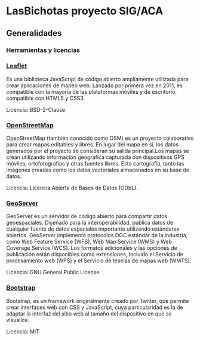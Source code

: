 # LasBichotas proyecto SIG/ACA

## Generalidades 

### Herramientas y licencias 

### [Leaflet](https://leafletjs.com/)
Es una biblioteca JavaScript de código abierto ampliamente utilizada para crear aplicaciones de mapeo web. Lanzado por primera vez en 2011, es compatible con la mayoría de las plataformas móviles y de escritorio, compatible con HTML5 y CSS3.

Licencia: BSD-2-Clause

### [OpenStreetMap](https://www.openstreetmap.org/)
OpenStreetMap (también conocido como OSM) es un proyecto colaborativo para crear mapas editables y libres. En lugar del mapa en sí, los datos generados por el proyecto se consideran su salida principal.Los mapas se crean utilizando información geográfica capturada con dispositivos GPS móviles, ortofotografías y otras fuentes libres. Esta cartografía, tanto las imágenes creadas como los datos vectoriales almacenados en su base de datos.

Licencia: Licencia Abierta de Bases de Datos (ODbL).

### [GeoServer](https://geoserver.org/)
GeoServer es un servidor de código abierto para compartir datos geoespaciales. Diseñado para la interoperabilidad, publica datos de cualquier fuente de datos espaciales importante utilizando estándares abiertos. GeoServer implementa protocolos OGC estándar de la industria, como Web Feature Service (WFS), Web Map Service (WMS) y Web Coverage Service (WCS). Los formatos adicionales y las opciones de publicación están disponibles como extensiones, incluido el Servicio de procesamiento web (WPS) y el Servicio de teselas de mapas web (WMTS).

Licencia:  GNU General Public License 

### [Bootstrap](https://getbootstrap.com/)
Bootstrap, es un framework originalmente creado por Twitter, que permite crear interfaces web con CSS y JavaScript, cuya particularidad es la de adaptar la interfaz del sitio web al tamaño del dispositivo en que se visualice.

Licencia: MIT
